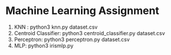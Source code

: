 # Machine Learning Assignment

1. KNN : python3 knn.py dataset.csv
2. Centroid Classifier: python3 centroid_classifier.py dataset.csv
3. Perceptron: python3 perceptron.py dataset.csv
4. MLP: python3 irismlp.py
